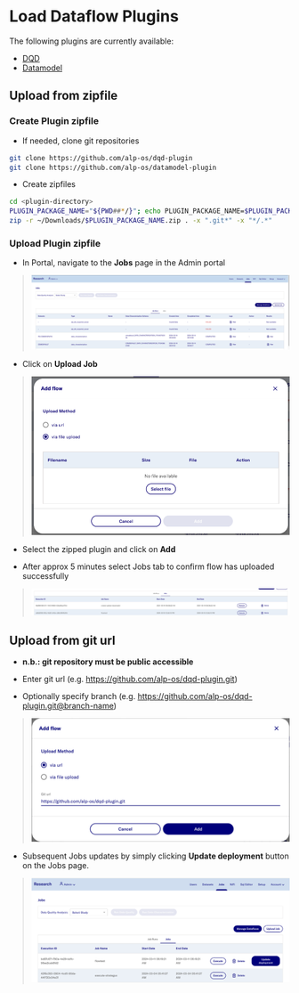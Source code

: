 # Load Dataflow Plugins

The following plugins are currently available:
- [DQD](https://github.com/alp-os/dqd-plugin)
- [Datamodel](https://github.com/alp-os/datamodel-plugin)

## Upload from zipfile
### Create Plugin zipfile
- If needed, clone git repositories
```bash
git clone https://github.com/alp-os/dqd-plugin
git clone https://github.com/alp-os/datamodel-plugin
```
- Create zipfiles
```bash
cd <plugin-directory>
PLUGIN_PACKAGE_NAME="${PWD##*/}"; echo PLUGIN_PACKAGE_NAME=$PLUGIN_PACKAGE_NAME
zip -r ~/Downloads/$PLUGIN_PACKAGE_NAME.zip . -x ".git*" -x "*/.*"
```
### Upload Plugin zipfile
- In Portal, navigate to the **Jobs** page in the Admin portal
> ![](../images/dataflow/JobsPage.png)

- Click on **Upload Job**
> ![](../images/dataflow/AddFlowDialog.png)

- Select the zipped plugin and click on **Add**

- After approx 5 minutes select Jobs tab to confirm flow has uploaded successfully
> ![](../images/dataflow/JobsTable.png)

## Upload from git url
- **n.b.: git repository must be public accessible**
- Enter git url (e.g. https://github.com/alp-os/dqd-plugin.git)

- Optionally specify branch (e.g. https://github.com/alp-os/dqd-plugin.git@branch-name)
> ![](../images/dataflow/AddFlowURL.png)

- Subsequent Jobs updates by simply clicking **Update deployment** button on the Jobs page.
> ![](../images/dataflow/JobsPageURL.png)